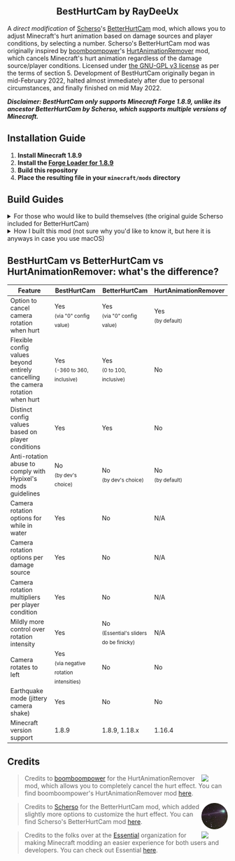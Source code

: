 <h2 align="center">
  BestHurtCam by RayDeeUx
</h2>

  A <i>direct modification</i> of [Scherso](https://github.com/Scherso)'s [BetterHurtCam](https://github.com/Scherso/BetterHurtCam) mod, which allows you to adjust Minecraft's hurt animation based on damage sources and player conditions, by selecting a number. Scherso's BetterHurtCam mod was originally inspired by [boomboompower](https://github.com/boomboompower)'s [HurtAnimationRemover](https://github.com/boomboompower/HurtAnimationRemover) mod, which cancels Minecraft's hurt animation regardless of the damage source/player conditions. Licensed under [the GNU-GPL v3 license](https://www.gnu.org/licenses/gpl-3.0.txt) as per the terms of section 5. Development of BestHurtCam originally began in mid-February 2022, halted almost immediately after due to personal circumstances, and finally finished on mid May 2022.

  <b><i>Disclaimer: BestHurtCam only supports Minecraft Forge 1.8.9, unlike its ancestor BetterHurtCam by Scherso, which supports multiple versions of Minecraft.</i></b>

## Installation Guide

1. **Install Minecraft 1.8.9**
2. **Install the [Forge Loader for 1.8.9][forge]**
3. **Build this repository**
4. **Place the resulting file in your `minecraft/mods` directory**

## Build Guides

<details>
  <summary>For those who would like to build themselves (the original guide Scherso included for BetterHurtCam)</summary>
  
  ## Build with [Gradle][gradle] using [Arch Loom][archloom]

  <a href="https://www.gradle.org">
      <img align="right" height="40" 
           src="https://iconape.com/wp-content/files/vf/348927/png/gradle-logo.png">  
  </a>

  - Make sure [Java 17][jdk] is installed on your computer

  1. Git clone the project: `git clone https://github.com/Scherso/ForgeTemplate/`
  2. Run:
  - Unix in Terminal:
     
  Note: If you plan to only build once add the `—no-daemon` flag to the build. 
  ```bash
  cd ForgeTemplate ; chmod 755 ./gradlew && ./gradlew --refresh-dependencies build
  ```
  - Windows in Powershell: 
     
  ```powershell
  cd ForgeTemplate ; .\gradlew.bat --refresh-dependencies build 
  ```
     
  3. Check the directory `ForgeTemplate/build/libs` or Windows; `ForgeTemplate\build\libs`

  ## For [IntelliJ][intelliJ]

  <a href="https://www.jetbrains.com/idea/">
      <img align="right" height="40" 
           src="https://resources.jetbrains.com/storage/products/company/brand/logos/IntelliJ_IDEA_icon.svg">  
  </a>

  ### IDE Setup

  1. Open the project from `File > Open...` Select ForgeTemplate from it’s given file location. 
  2. Let the IDE collect dependencies and index the code. (this may take a couple seconds)
  3. Go to `File > Project Structure... > SDKs` and make sure an SDK for Java 17 is installed and selected, if not download it [here][jdk]

  ### Build

  Test if the environment is set up correctly setup by clicking the refresh button in IntelliJ’s Gradle tab, if it has indexed properly with no errors do the following:
  1. Go to `ForgeTemplate > Tasks > loom > genSources` in the Gradle tab and run `genSources`
  2. To build the mod as a jar run `ForgeTemplate > Tasks > build > build`. Gradle will create a new directory called `build`. 
  3. Once this process is done, the .jar file will be located in `build/libs` You can see this in your file tree.

  [gradle]: https://www.gradle.org
  [archloom]: https://github.com/Sk1erLLC/architectury-loom
  [intelliJ]: https://www.jetbrains.com/idea/
  [jdk]: https://www.azul.com/downloads/?version=java-17-lts&package=jdk
  
</details>
<details>
  <summary>How I built this mod (not sure why you'd like to know it, but here it is anyways in case you use macOS)</summary>
  
  ## Building it the way RayDeeUx did
  
  - Make sure the [Java 8 JDK][jdk8] is installed on your (macOS) computer, as well as [macOS Homebrew][hmbrw].
  - Additionally, make sure your macOS Terminal is set to running on the `bash` shell and not the `zsh` shell.

  1. Open the macOS Terminal, `brew install git` or `brew upgrade git` if necessary.
  2. ```git clone https://github.com/RayDeeUx/BestHurtCam/ && cd BestHurtCam/ && chmod 755 ./gradlew && ./gradlew build```
  3. Check `BestHurtCam/build/libs` for the resulting `.jar` file.

  [jdk8]: https://www.oracle.com/java/technologies/javase/javase8-archive-downloads.html
  [hmbrw]: https://brew.sh/
</details>

## BestHurtCam vs BetterHurtCam vs HurtAnimationRemover: what's the difference?

| Feature | BestHurtCam  | BetterHurtCam | HurtAnimationRemover |
| -------- | -------- | ------------------- | ------------------- |
| Option to cancel camera rotation when hurt | Yes<br><sub>(via "0" config value)</sub> | Yes<br><sub>(via "0" config value)</sub> | Yes<br><sub>(by default)</sub> |
| Flexible config values beyond entirely cancelling the camera rotation when hurt | Yes<br><sub>(-360 to 360, inclusive)</sub> | Yes<br><sub>(0 to 100, inclusive)</sub> | No |
| Distinct config values based on player conditions | Yes | Yes | No |
| Anti-rotation abuse to comply with Hypixel's mods guidelines | No<br><sub>(by dev's choice)</sub> | No<br><sub>(by dev's choice)</sub> | No<br><sub>(by default)</sub> |
| Camera rotation options for while in water | Yes | No | N/A |
| Camera rotation options per damage source | Yes | No | N/A |
| Camera rotation multipliers per player condition | Yes | No | N/A |
| Mildly more control over rotation intensity | Yes | No<br><sub>(Essential's sliders do be finicky)</sub> | N/A |
| Camera rotates to left | Yes<br><sub>(via negative rotation intensities)</sub> | No | No |
| Earthquake mode (jittery camera shake) | Yes | No | No |
| Minecraft version support | 1.8.9 | 1.8.9, 1.18.x | 1.16.4 |


## Credits

<a href="https://github.com/boomboompower">
  <img align="right" width="60"
       src="https://user-images.githubusercontent.com/90007553/163434382-5f0afaed-6f6c-4c4f-93f4-196fea2bb6aa.png"
  />
</a>

  > Credits to [boomboompower](https://github.com/boomboompower) for the HurtAnimationRemover mod, which allows you to completely cancel the hurt effect.
  > You can find boomboompower's HurtAnimationRemover mod [here](https://github.com/boomboompower/HurtAnimationRemover).

<a href="https://github.com/Scherso">
  <img align="right" width="60"
       src="https://raw.githubusercontent.com/Scherso/Scherso/main/assets/Scherso.png"
  />
</a>
  
  > Credits to [Scherso](https://github.com/Scherso) for the BetterHurtCam mod, which added slightly more options to customize the hurt effect.
  > You can find Scherso's BetterHurtCam mod [here](https://github.com/Scherso/BetterHurtCam).

<a href="https://github.com/EssentialGG">
  <img align="right" width="60"
       src="https://avatars.githubusercontent.com/u/103071002"
  />
</a>
  
  > Credits to the folks over at the [Essential](https://github.com/EssentialGG) organization for making Minecraft modding an easier experience for both users and developers.
  > You can check out Essential [here](https://essential.gg).

[forge]: https://files.minecraftforge.net/net/minecraftforge/forge/index_1.8.9.html
